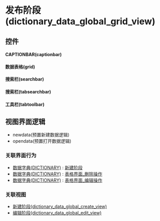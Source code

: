 # 发布阶段(dictionary_data_global_grid_view)  <!-- {docsify-ignore-all} -->



## 控件
#### CAPTIONBAR(captionbar)
#### 数据表格(grid)
#### 搜索栏(searchbar)
#### 搜索栏(tabsearchbar)
#### 工具栏(tabtoolbar)

## 视图界面逻辑
  * newdata(预置新建数据逻辑)
  * opendata(预置打开数据逻辑)


### 关联界面行为
  * [数据字典(DICTIONARY)](module/Base/dictionary_data) : [新建阶段](module/Base/dictionary_data#界面行为)
  * [数据字典(DICTIONARY)](module/Base/dictionary_data) : [表格界面_删除操作](module/Base/dictionary_data#界面行为)
  * [数据字典(DICTIONARY)](module/Base/dictionary_data) : [表格界面_编辑操作](module/Base/dictionary_data#界面行为)

### 关联视图
  * [新建阶段(dictionary_data_global_create_view)](app/view/dictionary_data_global_create_view)
  * [编辑阶段(dictionary_data_global_edit_view)](app/view/dictionary_data_global_edit_view)

<script>
 const { createApp } = Vue
  createApp({
    data() {
      return {

      }
    }
  }).use(ElementPlus).mount('#app')
</script>